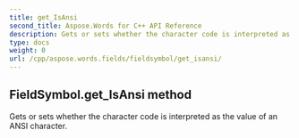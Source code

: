```yaml
---
title: get_IsAnsi
second_title: Aspose.Words for C++ API Reference
description: Gets or sets whether the character code is interpreted as the value of an ANSI character. 
type: docs
weight: 0
url: /cpp/aspose.words.fields/fieldsymbol/get_isansi/
---
```

## FieldSymbol.get_IsAnsi method


Gets or sets whether the character code is interpreted as the value of an ANSI character. 

